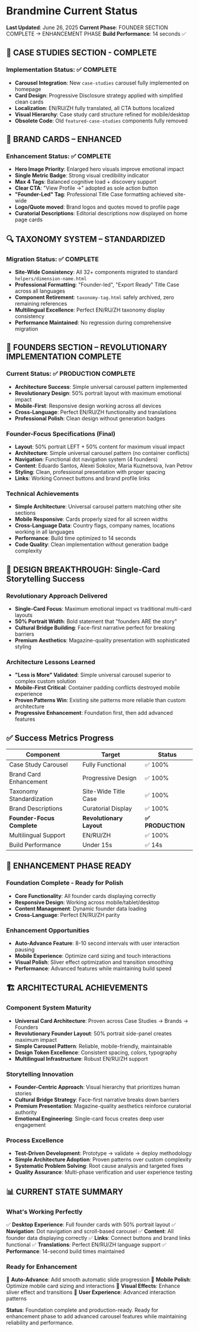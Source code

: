 # Brandmine Current Status
**Last Updated**: June 26, 2025
**Current Phase**: FOUNDER SECTION COMPLETE → ENHANCEMENT PHASE
**Build Performance**: 14 seconds ✅

## 🎯 CASE STUDIES SECTION - COMPLETE

### Implementation Status: ✅ COMPLETE
- **Carousel Integration**: New `case-studies` carousel fully implemented on homepage
- **Card Design**: Progressive Disclosure strategy applied with simplified clean cards
- **Localization**: EN/RU/ZH fully translated, all CTA buttons localized
- **Visual Hierarchy**: Case study card structure refined for mobile/desktop
- **Obsolete Code**: Old `featured-case-studies` components fully removed

## 🧼 BRAND CARDS – ENHANCED

### Enhancement Status: ✅ COMPLETE
- **Hero Image Priority**: Enlarged hero visuals improve emotional impact
- **Single Metric Badge**: Strong visual credibility indicator
- **Max 4 Tags**: Balanced cognitive load + discovery support
- **Clear CTA**: "View Profile →" adopted as sole action button
- **"Founder-Led" Tag**: Professional Title Case formatting achieved site-wide
- **Logo/Quote moved**: Brand logos and quotes moved to profile page
- **Curatorial Descriptions**: Editorial descriptions now displayed on home page cards

## 🔍 TAXONOMY SYSTEM – STANDARDIZED

### Migration Status: ✅ COMPLETE
- **Site-Wide Consistency**: All 32+ components migrated to standard `helpers/dimension-name.html`
- **Professional Formatting**: "Founder-led", "Export Ready" Title Case across all languages
- **Component Retirement**: `taxonomy-tag.html` safely archived, zero remaining references
- **Multilingual Excellence**: Perfect EN/RU/ZH taxonomy display consistency
- **Performance Maintained**: No regression during comprehensive migration

## 🚀 FOUNDERS SECTION – REVOLUTIONARY IMPLEMENTATION COMPLETE

### Current Status: ✅ PRODUCTION COMPLETE
- **Architecture Success**: Simple universal carousel pattern implemented
- **Revolutionary Design**: 50% portrait layout with maximum emotional impact
- **Mobile-First**: Responsive design working across all devices
- **Cross-Language**: Perfect EN/RU/ZH functionality and translations
- **Professional Polish**: Clean design without generation badges

### **Founder-Focus Specifications (Final)**
- **Layout**: 50% portrait LEFT + 50% content for maximum visual impact
- **Architecture**: Simple universal carousel pattern (no container conflicts)
- **Navigation**: Functional dot navigation system (4 founders)
- **Content**: Eduardo Santos, Alexei Sokolov, Maria Kuznetsova, Ivan Petrov
- **Styling**: Clean, professional presentation with proper spacing
- **Links**: Working Connect buttons and brand profile links

### **Technical Achievements**
- **Simple Architecture**: Universal carousel pattern matching other site sections
- **Mobile Responsive**: Cards properly sized for all screen widths
- **Cross-Language Data**: Country flags, company names, locations working in all languages
- **Performance**: Build time optimized to 14 seconds
- **Code Quality**: Clean implementation without generation badge complexity

## 🧠 DESIGN BREAKTHROUGH: Single-Card Storytelling Success

### **Revolutionary Approach Delivered**
- **Single-Card Focus**: Maximum emotional impact vs traditional multi-card layouts
- **50% Portrait Width**: Bold statement that "founders ARE the story"
- **Cultural Bridge Building**: Face-first narrative perfect for breaking barriers
- **Premium Aesthetics**: Magazine-quality presentation with sophisticated styling

### **Architecture Lessons Learned**
- **"Less is More" Validated**: Simple universal carousel superior to complex custom solution
- **Mobile-First Critical**: Container padding conflicts destroyed mobile experience
- **Proven Patterns Win**: Existing site patterns more reliable than custom architecture
- **Progressive Enhancement**: Foundation first, then add advanced features

## ✅ Success Metrics Progress

| Component                 | Target             | Status     |
|--------------------------|--------------------|------------|
| Case Study Carousel      | Fully Functional   | ✅ 100%     |
| Brand Card Enhancement    | Progressive Design | ✅ 100%     |
| Taxonomy Standardization  | Site-Wide Title Case| ✅ 100%     |
| Brand Descriptions       | Curatorial Display | ✅ 100%     |
| **Founder-Focus Complete** | **Revolutionary Layout** | **✅ PRODUCTION** |
| Multilingual Support     | EN/RU/ZH           | ✅ 100%     |
| Build Performance        | Under 15s          | ✅ 14s      |

## 🎯 ENHANCEMENT PHASE READY

### **Foundation Complete - Ready for Polish**
- **Core Functionality**: All founder cards displaying correctly
- **Responsive Design**: Working across mobile/tablet/desktop
- **Content Management**: Dynamic founder data loading
- **Cross-Language**: Perfect EN/RU/ZH parity

### **Enhancement Opportunities**
- **Auto-Advance Feature**: 8-10 second intervals with user interaction pausing
- **Mobile Experience**: Optimize card sizing and touch interactions
- **Visual Polish**: Sliver effect optimization and transition smoothing
- **Performance**: Advanced features while maintaining build speed

## 🏗️ ARCHITECTURAL ACHIEVEMENTS

### **Component System Maturity**
- **Universal Card Architecture**: Proven across Case Studies → Brands → Founders
- **Revolutionary Founder Layout**: 50% portrait side-panel creates maximum impact
- **Simple Carousel Pattern**: Reliable, mobile-friendly, maintainable
- **Design Token Excellence**: Consistent spacing, colors, typography
- **Multilingual Infrastructure**: Robust EN/RU/ZH support

### **Storytelling Innovation**
- **Founder-Centric Approach**: Visual hierarchy that prioritizes human stories
- **Cultural Bridge Strategy**: Face-first narrative breaks down barriers
- **Premium Presentation**: Magazine-quality aesthetics reinforce curatorial authority
- **Emotional Engineering**: Single-card focus creates deep user engagement

### **Process Excellence**
- **Test-Driven Development**: Prototype → validate → deploy methodology
- **Simple Architecture Adoption**: Proven patterns over custom complexity
- **Systematic Problem Solving**: Root cause analysis and targeted fixes
- **Quality Assurance**: Multi-phase verification and user experience testing

## 📊 CURRENT STATE SUMMARY

### **What's Working Perfectly**
✅ **Desktop Experience**: Full founder cards with 50% portrait layout
✅ **Navigation**: Dot navigation and scroll-based carousel
✅ **Content**: All founder data displaying correctly
✅ **Links**: Connect buttons and brand links functional
✅ **Translations**: Perfect EN/RU/ZH language support
✅ **Performance**: 14-second build times maintained

### **Ready for Enhancement**
🎯 **Auto-Advance**: Add smooth automatic slide progression
🎯 **Mobile Polish**: Optimize mobile card sizing and interactions
🎯 **Visual Effects**: Enhance sliver effect and transitions
🎯 **User Experience**: Advanced interaction patterns

**Status**: Foundation complete and production-ready. Ready for enhancement phase to add advanced carousel features while maintaining reliability and performance.
